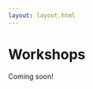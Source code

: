 ```yaml
---
layout: layout.html
---
```


<div class="container section short workshops">
	<h1 class="section-header">Workshops</h1>
	<p class="copy">Coming soon!</p>
</div>